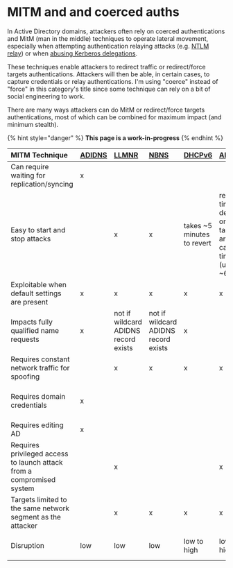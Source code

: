 # MITM and and coerced auths

In Active Directory domains, attackers often rely on coerced authentications and MitM \(man in the middle\) techniques to operate lateral movement, especially when attempting authentication relaying attacks \(e.g. [NTLM relay](../ntlm/relay.md)\) or when [abusing Kerberos delegations](../kerberos/delegations.md).

These techniques enable attackers to redirect traffic or redirect/force targets authentications. Attackers will then be able, in certain cases, to capture credentials or relay authentications. I'm using "coerce" instead of "force" in this category's title since some technique can rely on a bit of social engineering to work.

There are many ways attackers can do MitM or redirect/force targets authentications, most of which can be combined for maximum impact \(and minimum stealth\).

{% hint style="danger" %}
**This page is a work-in-progress**
{% endhint %}

| MITM Technique | [ADIDNS](adidns-spoofing.md) | [LLMNR](llmnr-nbtns-mdns-spoofing.md) | [NBNS](../../recon/nbt-ns.md) | [DHCPv6](dhcpv6-spoofing.md) | [ARP](arp-poisoning.md) | [DNS](dns-spoofing.md) | [WPAD](wpad-spoofing.md) | [PrinterBug](ms-rprn.md) | [PrivExchange](pushsubscription-abuse.md) |
| :--- | :--- | :--- | :--- | :--- | :--- | :--- | :--- | :--- | :--- |
| Can require waiting for replication/syncing | x |  |  |  |  |  |  |  |  |
| Easy to start and stop attacks |  | x | x | takes ~5 minutes to revert | revert time depends on targets arp cache timeout \(usually ~60 sec | x | x | x | x |
| Exploitable when default settings are present | x | x | x | x | x | x | x | x | up to 2019 |
| Impacts fully qualified name requests | x | not if wildcard ADIDNS record exists | not if wildcard ADIDNS record exists | x |  | x |  |  |  |
| Requires constant network traffic for spoofing |  | x | x | x | x | x | x |  |  |
| Requires domain credentials | x |  |  |  |  |  |  | x | requires emails-capable account |
| Requires editing AD | x |  |  |  |  |  |  |  |  |
| Requires privileged access to launch attack from a compromised system |  | x |  |  | x | x |  |  |  |
| Targets limited to the same network segment as the attacker |  | x | x | x | x |  |  | x | x |
| Disruption | low | low | low | low to high | low to high | low to high | low to high | none | none |


